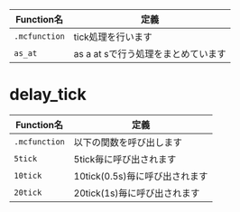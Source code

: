 |Function名|定義|
|----|----|
|`.mcfunction`|tick処理を行います|
|`as_at`|as a at sで行う処理をまとめています|

# delay_tick
|Function名|定義|
|----|----|
|`.mcfunction`|以下の関数を呼び出します|
|`5tick`|5tick毎に呼び出されます|
|`10tick`|10tick(0.5s)毎に呼び出されます|
|`20tick`|20tick(1s)毎に呼び出されます|